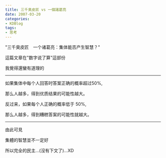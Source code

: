 ```yaml
---
title: 三千臭皮匠 vs 一個諸葛亮
date: 2007-03-20
categories:
- KDBlog
tags:
- 思考
---
```

"三千臭皮匠　一个诸葛亮：集体能否产生智慧？"



這篇文章在"数字说了算"這部份

我覺得還蠻有道理的

---

<quote>如果集体中每个人回答时答案正确的概率超过50%, 

那么人越多，得到优质结果的可能性越大。</quote>

<quote>反过来，如果每个人正确的概率低于 50%, 

那么人越多，得到糟糕答案的可能性就越大。</quote>

---

由此可見

集體的智慧並不一定好

所以完全的民主...(沒有下文了)...XD

